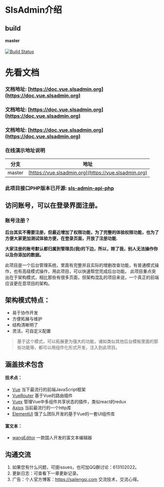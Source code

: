 # SlsAdmin介绍

## build
#### master
[![Build Status](https://travis-ci.org/sls-admin/sls-admin-vue.svg?branch=master)](https://travis-ci.org/sls-admin/sls-admin-vue)

# 先看文档
### 文档地址:  [https://doc.vue.slsadmin.org](https://doc.vue.slsadmin.org)
### 文档地址:  [https://doc.vue.slsadmin.org](https://doc.vue.slsadmin.org)
### 文档地址:  [https://doc.vue.slsadmin.org](https://doc.vue.slsadmin.org)

### **在线演示地址说明**
|分支        |      地址    |
| --- | --- |
| master        |     [https://vue.slsadmin.org](https://vue.slsadmin.org)   |

### 此项目接口PHP版本已开源: [sls-admin-api-php](https://github.com/sailengsi/sls-admin-api-php)



## **访问账号，可以在登录界面注册。**
### 账号注册？
**后台其实不需要注册，但最近增加了权限功能，为了完整的体验权限功能，也为了方便大家更加测试体验方便，在登录页面，开放了注册功能.**

**大家注册的账号默认都归属到管理员(我)的下边，所以，除了我，别人无法操作你以及你添加的数据。**


此项目是一个后台管理系统，里面有完整并且实际的增删改查功能，有普通模式操作，也有高级模式操作，用此项目，可以快速帮您完成后台功能。
此项目重点突出在于架构模式，相比那些有很多页面，但架构混乱的项目来说，一个真正的前端应该更在意项目的架构。


## 架构模式特点：
* 易于协作开发
* 方便拓展与维护
* 结构清晰明了
* 灵活，可自定义配置


> 基于这个模式，可以拓展更为强大的功能，诸如类似其他后台模板里面的那些功能等，都可以用组件化形式开发，注入到此项目。



## 涵盖技术包含

#### 技术点：
* [Vue](http://cn.vuejs.org/) 当下最流行的前端JavaScript框架
* [VueRouter](https://router.vuejs.org/zh-cn/) 基于Vue的路由插件
* [Vuex](https://vuex.vuejs.org/zh-cn/) 管理Vue中多组件共享状态的插件，类似react的redux
* [Axios](https://github.com/mzabriskie/axios) 当前最流行的一个http库
* [ElementUI](https://github.com/ElemeFE/element) 饿了么团队开发的基于Vue的一套UI组件库

#### 富文本：
* [wangEditor](http://www.wangeditor.com/) 一款国人开发的富文本编辑器


## 沟通交流
 1. 如果您有什么问题，可提issues，也可加QQ群讨论：613102022。
 2. 更新日志：可查看下一章更新记录。
 3. 广告：个人官方博客：https://sailengsi.com 交流技术，交流心得。
